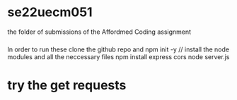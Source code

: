 # se22uecm051
the folder of submissions of the Affordmed Coding assignment
###
In order to run these 
clone the github repo and 
npm init -y // install the node modules and all the neccessary files
npm install express cors
node server.js 
# try the get requests 
